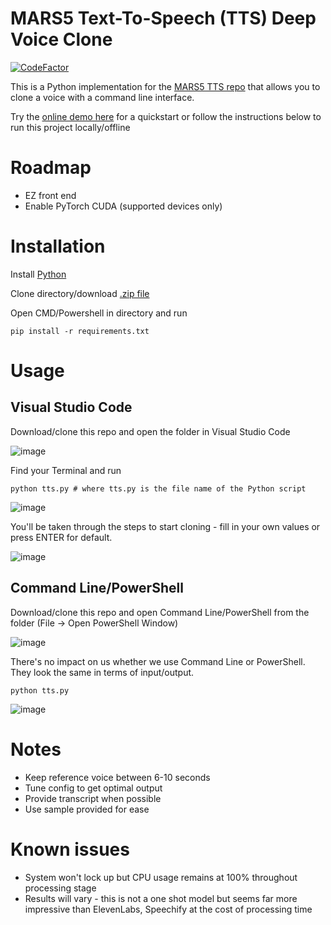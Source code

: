 # MARS5 Text-To-Speech (TTS) Deep Voice Clone

[![CodeFactor](https://www.codefactor.io/repository/github/veeeetzzzz/mars5-tts/badge)](https://www.codefactor.io/repository/github/veeeetzzzz/mars5-tts)

This is a Python implementation for the [MARS5 TTS repo](https://github.com/Camb-ai/MARS5-TTS) that allows you to clone a voice with a command line interface.

Try the [online demo here](https://6b1a3a8e53ae.ngrok.app/) for a quickstart or follow the instructions below to run this project locally/offline

# Roadmap

- EZ front end
- Enable PyTorch CUDA (supported devices only)

# Installation

Install [Python](https://www.python.org/downloads/)

Clone directory/download [.zip file](https://github.com/Veeeetzzzz/mars5-tts/archive/refs/heads/main.zip)

Open CMD/Powershell in directory and run      
                              
    pip install -r requirements.txt

# Usage

## Visual Studio Code

Download/clone this repo and open the folder in Visual Studio Code

![image](https://github.com/Veeeetzzzz/mars5-tts/assets/40268197/09059ae7-cdfe-4c47-a6a3-07143849377f)

Find your Terminal and run 

    python tts.py # where tts.py is the file name of the Python script

![image](https://github.com/Veeeetzzzz/mars5-tts/assets/40268197/6f525c5c-0c98-4642-961c-82c4d3712e5a)

You'll be taken through the steps to start cloning - fill in your own values or press ENTER for default.

![image](https://github.com/Veeeetzzzz/mars5-tts/assets/40268197/0b4bed6b-2aa0-459e-b765-a45320919cce)


## Command Line/PowerShell

Download/clone this repo and open Command Line/PowerShell from the folder (File -> Open PowerShell Window)

![image](https://github.com/Veeeetzzzz/mars5-tts/assets/40268197/2e1e6077-1d0f-4009-898d-fad2a7b3d386)

There's no impact on us whether we use Command Line or PowerShell. They look the same in terms of input/output.

    python tts.py

![image](https://github.com/Veeeetzzzz/mars5-tts/assets/40268197/ba1fae6e-b614-4ff6-95da-e176717652f4)

# Notes

- Keep reference voice between 6-10 seconds
- Tune config to get optimal output
- Provide transcript when possible
- Use sample provided for ease

# Known issues

- System won't lock up but CPU usage remains at 100% throughout processing stage
- Results will vary - this is not a one shot model but seems far more impressive than ElevenLabs, Speechify at the cost of processing time
